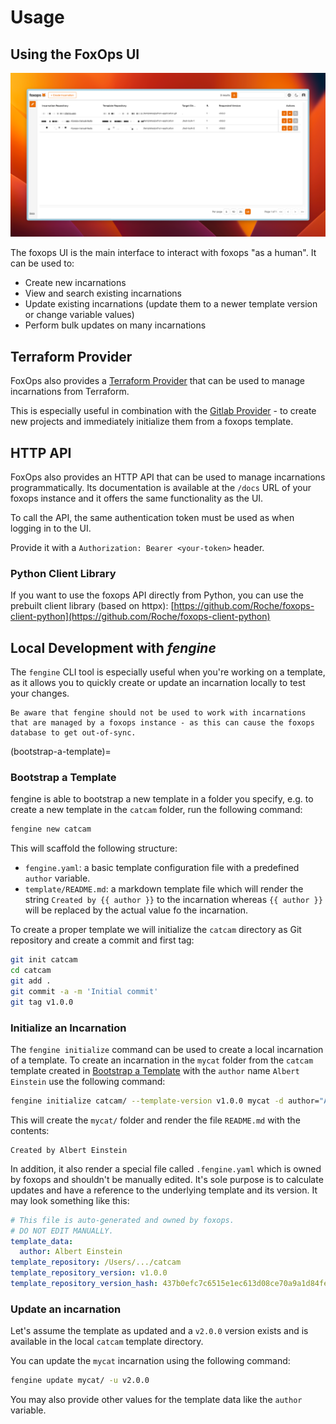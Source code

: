 # Usage

## Using the FoxOps UI

![ui](assets/foxops.png)

The foxops UI is the main interface to interact with foxops "as a human". It can be used to:

* Create new incarnations
* View and search existing incarnations
* Update existing incarnations (update them to a newer template version or change variable values)
* Perform bulk updates on many incarnations

## Terraform Provider

FoxOps also provides a [Terraform Provider](https://registry.terraform.io/providers/Roche/foxops/latest/docs) that can be used to manage incarnations from Terraform.

This is especially useful in combination with the [Gitlab Provider](https://registry.terraform.io/providers/gitlabhq/gitlab/latest/docs) - to create new projects and immediately initialize them from a foxops template.

## HTTP API

FoxOps also provides an HTTP API that can be used to manage incarnations programmatically. Its documentation is available at the `/docs` URL of your foxops instance and it offers the same functionality as the UI.

To call the API, the same authentication token must be used as when logging in to the UI.

Provide it with a `Authorization: Bearer <your-token>` header.

### Python Client Library

If you want to use the foxops API directly from Python, you can use the prebuilt client library (based on httpx): [https://github.com/Roche/foxops-client-python](https://github.com/Roche/foxops-client-python)

## Local Development with _fengine_

The `fengine` CLI tool is especially useful when you're working on a template,
as it allows you to quickly create or update an incarnation locally to test your changes.

```{warning}
Be aware that fengine should not be used to work with incarnations that are managed by a foxops instance - as this can cause the foxops database to get out-of-sync.
```

(bootstrap-a-template)=
### Bootstrap a Template

fengine is able to bootstrap a new template in a folder you specify, e.g. to create a new template in the `catcam` folder,
run the following command:

```sh
fengine new catcam
```

This will scaffold the following structure:

* `fengine.yaml`: a basic template configuration file with a predefined `author` variable.
* `template/README.md`: a markdown template file which will render the string `Created by {{ author }}` to the incarnation
                        whereas `{{ author }}` will be replaced by the actual value fo the incarnation.

To create a proper template we will initialize the `catcam` directory as Git repository and create a commit and first tag:

```sh
git init catcam
cd catcam
git add .
git commit -a -m 'Initial commit'
git tag v1.0.0
```

### Initialize an Incarnation

The `fengine initialize` command can be used to create a local incarnation of a template.
To create an incarnation in the `mycat` folder from the `catcam` template created in [Bootstrap a Template](#bootstrap-a-template)
with the `author` name `Albert Einstein` use the following command:

```sh
fengine initialize catcam/ --template-version v1.0.0 mycat -d author="Albert Einstein"
```

This will create the `mycat/` folder and render the file `README.md` with the contents:

```text
Created by Albert Einstein
```

In addition, it also render a special file called `.fengine.yaml` which is owned by foxops
and shouldn't be manually edited. It's sole purpose is to calculate updates and have a reference
to the underlying template and its version.
It may look something like this:

```yaml
# This file is auto-generated and owned by foxops.
# DO NOT EDIT MANUALLY.
template_data:
  author: Albert Einstein
template_repository: /Users/.../catcam
template_repository_version: v1.0.0
template_repository_version_hash: 437b0efc7c6515e1ec613d08ce70a9a1d84fe7dc
```

### Update an incarnation

Let's assume the template as updated and a `v2.0.0` version exists
and is available in the local `catcam` template directory.

You can update the `mycat` incarnation using the following command:

```sh
fengine update mycat/ -u v2.0.0
```

You may also provide other values for the template data like the `author` variable.
```
